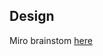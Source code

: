 ## Design

Miro brainstom [here](https://miro.com/app/board/uXjVK5cCmOw=/?share_link_id=709969911489)

